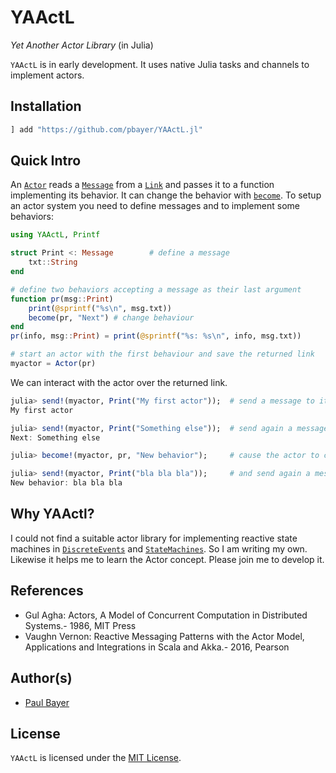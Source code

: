 # YAActL

*Yet Another Actor Library* (in Julia)

`YAActL` is in early development. It uses native Julia tasks and channels to implement actors.

## Installation

```julia
] add "https://github.com/pbayer/YAActL.jl"
```

## Quick Intro

An [`Actor`](@ref) reads a [`Message`](@ref) from a [`Link`](@ref) and passes it to a function implementing its behavior. It can change the behavior with [`become`](@ref). To setup an actor system you need to define messages and to implement some behaviors:

```julia
using YAActL, Printf

struct Print <: Message        # define a message
    txt::String
end

# define two behaviors accepting a message as their last argument
function pr(msg::Print)
    print(@sprintf("%s\n", msg.txt))
    become(pr, "Next") # change behaviour
end
pr(info, msg::Print) = print(@sprintf("%s: %s\n", info, msg.txt))

# start an actor with the first behaviour and save the returned link
myactor = Actor(pr)
```

We can interact with the actor over the returned link.

```julia
julia> send!(myactor, Print("My first actor"));  # send a message to it
My first actor

julia> send!(myactor, Print("Something else"));  # send again a message
Next: Something else

julia> become!(myactor, pr, "New behavior");     # cause the actor to change the behavior to another one

julia> send!(myactor, Print("bla bla bla"));     # and send again a message
New behavior: bla bla bla
```

## Why YAActl?

I could not find a suitable actor library for implementing reactive state machines in [`DiscreteEvents`](https://github.com/pbayer/DiscreteEvents.jl) and [`StateMachines`](https://github.com/pbayer/StateMachines.jl). So I am writing my own. Likewise it helps me to learn the Actor concept. Please join me to develop it.

## References

- Gul Agha: Actors, A Model of Concurrent Computation in Distributed Systems.- 1986, MIT Press
- Vaughn Vernon: Reactive Messaging Patterns with the Actor Model, Applications and Integrations in Scala and Akka.- 2016, Pearson

## Author(s)

- [Paul Bayer](https://github.com/pbayer)

## License

`YAActL` is licensed under the [MIT License](https://github.com/pbayer/YAActL.jl/blob/master/LICENSE).